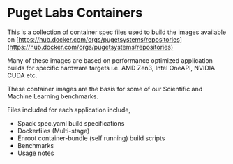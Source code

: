 # Puget Labs Containers

This is a collection of container spec files used to build the images available on [https://hub.docker.com/orgs/pugetsystems/repositories](https://hub.docker.com/orgs/pugetsystems/repositories)

Many of these images are based on performance optimized application builds for specific hardware targets i.e. AMD Zen3, Intel OneAPI, NVIDIA CUDA etc.

These container images are the basis for some of our Scientific and Machine Learning benchmarks.

Files included for each application include,

- Spack spec.yaml build specifications
- Dockerfiles (Multi-stage)
- Enroot container-bundle (self running) build scripts
- Benchmarks
- Usage notes
